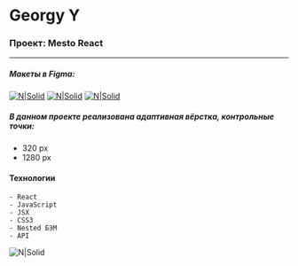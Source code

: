 # Georgy Y

### Проект: Mesto React

---

##### Макеты в Figma:

[![N|Solid](https://img.shields.io/badge/-Макет%201-green)](https://www.figma.com/file/xXwU6W6VRQ7sVhO9e7YVhg/JavaScript.-Sprint-4?node-id=0%3A1)
[![N|Solid](https://img.shields.io/badge/-Макет%202-blue)](https://www.figma.com/file/WqY65yIrXc99ELcomUBXGA/JavaScript.-Sprint-6?node-id=0%3A1)
[![N|Solid](https://img.shields.io/badge/-Макет%203-orange)](https://www.figma.com/file/DQWSmTqQIeTlNuX4cXhbdS/JavaScript-9-sprint?node-id=0%3A1)

<!-- [![N|Solid](https://img.shields.io/badge/-Посмотреть%20сайт%20на%20GitHub--Pages-red)](https://y-georgy.github.io/mesto/) -->

##### В данном проекте реализована адаптивная вёрстка, контрольные точки:

- 320 px
- 1280 px

#### Технологии

```
- React
- JavaScript
- JSX
- CSS3
- Nested БЭМ
- API

```

![N|Solid](https://img.shields.io/badge/-©%202021-red)
